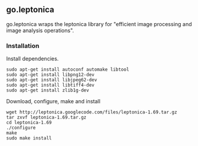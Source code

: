 
## go.leptonica
go.leptonica wraps the leptonica library for "efficient image processing and image analysis operations".

### Installation

Install dependencies.
```
sudo apt-get install autoconf automake libtool
sudo apt-get install libpng12-dev
sudo apt-get install libjpeg62-dev
sudo apt-get install libtiff4-dev
sudo apt-get install zlib1g-dev
```

Download, configure, make and install
```
wget http://leptonica.googlecode.com/files/leptonica-1.69.tar.gz
tar zxvf leptonica-1.69.tar.gz
cd leptonica-1.69
./configure
make
sudo make install
```